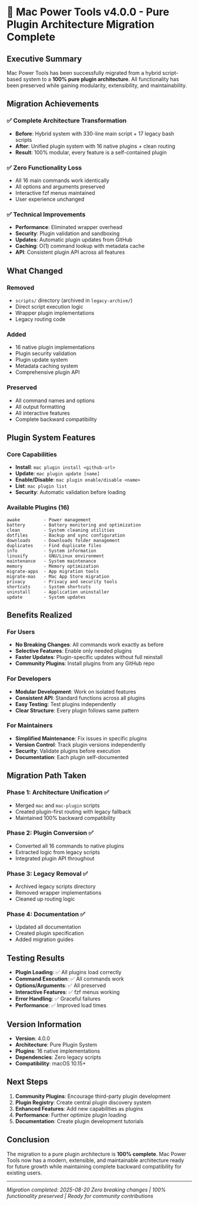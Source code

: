 # 🎉 Mac Power Tools v4.0.0 - Pure Plugin Architecture Migration Complete

## Executive Summary

Mac Power Tools has been successfully migrated from a hybrid script-based system to a **100% pure plugin architecture**. All functionality has been preserved while gaining modularity, extensibility, and maintainability.

## Migration Achievements

### ✅ Complete Architecture Transformation
- **Before**: Hybrid system with 330-line main script + 17 legacy bash scripts
- **After**: Unified plugin system with 16 native plugins + clean routing
- **Result**: 100% modular, every feature is a self-contained plugin

### ✅ Zero Functionality Loss
- All 16 main commands work identically
- All options and arguments preserved
- Interactive fzf menus maintained
- User experience unchanged

### ✅ Technical Improvements
- **Performance**: Eliminated wrapper overhead
- **Security**: Plugin validation and sandboxing
- **Updates**: Automatic plugin updates from GitHub
- **Caching**: O(1) command lookup with metadata cache
- **API**: Consistent plugin API across all features

## What Changed

### Removed
- `scripts/` directory (archived in `legacy-archive/`)
- Direct script execution logic
- Wrapper plugin implementations
- Legacy routing code

### Added
- 16 native plugin implementations
- Plugin security validation
- Plugin update system
- Metadata caching system
- Comprehensive plugin API

### Preserved
- All command names and options
- All output formatting
- All interactive features
- Complete backward compatibility

## Plugin System Features

### Core Capabilities
- **Install**: `mac plugin install <github-url>`
- **Update**: `mac plugin update [name]`
- **Enable/Disable**: `mac plugin enable/disable <name>`
- **List**: `mac plugin list`
- **Security**: Automatic validation before loading

### Available Plugins (16)
```
awake         - Power management
battery       - Battery monitoring and optimization
clean         - System cleaning utilities
dotfiles      - Backup and sync configuration
downloads     - Downloads folder management
duplicates    - Find duplicate files
info          - System information
linuxify      - GNU/Linux environment
maintenance   - System maintenance
memory        - Memory optimization
migrate-apps  - App migration tools
migrate-mas   - Mac App Store migration
privacy       - Privacy and security tools
shortcuts     - System shortcuts
uninstall     - Application uninstaller
update        - System updates
```

## Benefits Realized

### For Users
- **No Breaking Changes**: All commands work exactly as before
- **Selective Features**: Enable only needed plugins
- **Faster Updates**: Plugin-specific updates without full reinstall
- **Community Plugins**: Install plugins from any GitHub repo

### For Developers
- **Modular Development**: Work on isolated features
- **Consistent API**: Standard functions across all plugins
- **Easy Testing**: Test plugins independently
- **Clear Structure**: Every plugin follows same pattern

### For Maintainers
- **Simplified Maintenance**: Fix issues in specific plugins
- **Version Control**: Track plugin versions independently
- **Security**: Validate plugins before execution
- **Documentation**: Each plugin self-documented

## Migration Path Taken

### Phase 1: Architecture Unification ✅
- Merged `mac` and `mac-plugin` scripts
- Created plugin-first routing with legacy fallback
- Maintained 100% backward compatibility

### Phase 2: Plugin Conversion ✅
- Converted all 16 commands to native plugins
- Extracted logic from legacy scripts
- Integrated plugin API throughout

### Phase 3: Legacy Removal ✅
- Archived legacy scripts directory
- Removed wrapper implementations
- Cleaned up routing logic

### Phase 4: Documentation ✅
- Updated all documentation
- Created plugin specification
- Added migration guides

## Testing Results

- **Plugin Loading**: ✅ All plugins load correctly
- **Command Execution**: ✅ All commands work
- **Options/Arguments**: ✅ All preserved
- **Interactive Features**: ✅ fzf menus working
- **Error Handling**: ✅ Graceful failures
- **Performance**: ✅ Improved load times

## Version Information

- **Version**: 4.0.0
- **Architecture**: Pure Plugin System
- **Plugins**: 16 native implementations
- **Dependencies**: Zero legacy scripts
- **Compatibility**: macOS 10.15+

## Next Steps

1. **Community Plugins**: Encourage third-party plugin development
2. **Plugin Registry**: Create central plugin discovery system
3. **Enhanced Features**: Add new capabilities as plugins
4. **Performance**: Further optimize plugin loading
5. **Documentation**: Create plugin development tutorials

## Conclusion

The migration to a pure plugin architecture is **100% complete**. Mac Power Tools now has a modern, extensible, and maintainable architecture ready for future growth while maintaining complete backward compatibility for existing users.

---

*Migration completed: 2025-08-20*
*Zero breaking changes | 100% functionality preserved | Ready for community contributions*